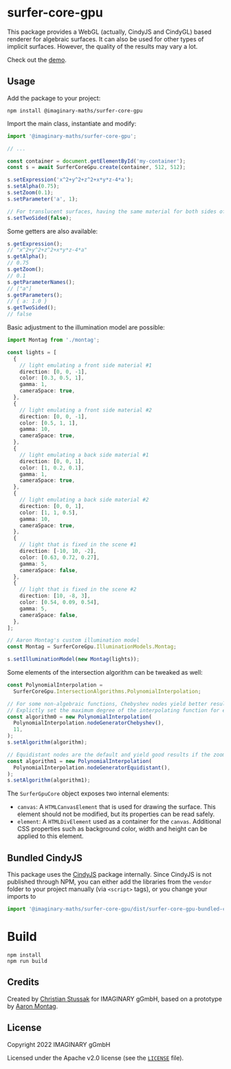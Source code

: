 # surfer-core-gpu

This package provides a WebGL (actually, CindyJS and CindyGL) based renderer for
algebraic surfaces. It can also be used for other types of implicit surfaces.
However, the quality of the results may vary a lot.

Check out the [demo](https://imaginary.github.io/surfer-js-core-gpu/demo.html).

## Usage

Add the package to your project:

```shell
npm install @imaginary-maths/surfer-core-gpu
```

Import the main class, instantiate and modify:

```typescript
import '@imaginary-maths/surfer-core-gpu';

// ...

const container = document.getElementById('my-container');
const s = await SurferCoreGpu.create(container, 512, 512);

s.setExpression('x^2+y^2+z^2+x*y*z-4*a');
s.setAlpha(0.75);
s.setZoom(0.1);
s.setParameter('a', 1);

// For translucent surfaces, having the same material for both sides often looks better.
s.setTwoSided(false);
```

Some getters are also available:

```typescript
s.getExpression();
// "x^2+y^2+z^2+x*y*z-4*a"
s.getAlpha();
// 0.75
s.getZoom();
// 0.1
s.getParameterNames();
// ["a"]
s.getParameters();
// { a: 1.0 }
s.getTwoSided();
// false
```

Basic adjustment to the illumination model are possible:

```typescript
import Montag from './montag';

const lights = [
  {
    // light emulating a front side material #1
    direction: [0, 0, -1],
    color: [0.3, 0.5, 1],
    gamma: 1,
    cameraSpace: true,
  },
  {
    // light emulating a front side material #2
    direction: [0, 0, -1],
    color: [0.5, 1, 1],
    gamma: 10,
    cameraSpace: true,
  },
  {
    // light emulating a back side material #1
    direction: [0, 0, 1],
    color: [1, 0.2, 0.1],
    gamma: 1,
    cameraSpace: true,
  },
  {
    // light emulating a back side material #2
    direction: [0, 0, 1],
    color: [1, 1, 0.5],
    gamma: 10,
    cameraSpace: true,
  },
  {
    // light that is fixed in the scene #1
    direction: [-10, 10, -2],
    color: [0.63, 0.72, 0.27],
    gamma: 5,
    cameraSpace: false,
  },
  {
    // light that is fixed in the scene #2
    direction: [10, -8, 3],
    color: [0.54, 0.09, 0.54],
    gamma: 5,
    cameraSpace: false,
  },
];

// Aaron Montag's custom illumination model
const Montag = SurferCoreGpu.IlluminationModels.Montag;

s.setIlluminationModel(new Montag(lights));
```

Some elements of the intersection algorithm can be tweaked as well:

```typescript
const PolynomialInterpolation =
  SurferCoreGpu.IntersectionAlgorithms.PolynomialInterpolation;

// For some non-algebraic functions, Chebyshev nodes yield better results.
// Explictly set the maximum degree of the interpolating function for experimentation.
const algorithm0 = new PolynomialInterpolation(
  PolynomialInterpolation.nodeGeneratorChebyshev(),
  11,
);
s.setAlgorithm(algorithm);

// Equidistant nodes are the default and yield good results if the zoom parameter is rather small.
const algorithm1 = new PolynomialInterpolation(
  PolynomialInterpolation.nodeGeneratorEquidistant(),
);
s.setAlgorithm(algorithm1);
```

The `SurferGpuCore` object exposes two internal elements:

- `canvas`: A `HTMLCanvasElement` that is used for drawing the surface. This
  element should not be modified, but its properties can be read safely.
- `element`: A `HTMLDivElement` used as a container for the `canvas`. Additional
  CSS properties such as background color, width and height can be applied to
  this element.

## Bundled CindyJS

This package uses the [CindyJS](https://cindyjs.org) package internally. Since
CindyJS is not published through NPM, you can either add the libraries from the
`vendor` folder to your project manually (via `<script>` tags), or you change
your imports to

```typescript
import '@imaginary-maths/surfer-core-gpu/dist/surfer-core-gpu-bundled-cindyjs';
```

# Build

```shell
npm install
npm run build
```

## Credits

Created by [Christian Stussak](https://github.com/porst17) for IMAGINARY gGmbH,
based on a prototype by [Aaron Montag](https://github.com/montaga).

## License

Copyright 2022 IMAGINARY gGmbH

Licensed under the Apache v2.0 license (see the [`LICENSE`](./LICENSE) file).
